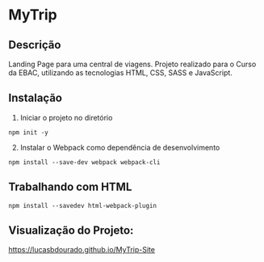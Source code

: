 # MyTrip

## Descrição
Landing Page para uma central de viagens. Projeto realizado para o Curso da EBAC, utilizando as tecnologias HTML, CSS, SASS e JavaScript.

## Instalação

1. Iniciar o projeto no diretório
```
npm init -y
```

2. Instalar o Webpack como dependência de desenvolvimento
```
npm install --save-dev webpack webpack-cli
```

## Trabalhando com HTML
```
npm install --savedev html-webpack-plugin
```

## Visualização do Projeto:

https://lucasbdourado.github.io/MyTrip-Site

